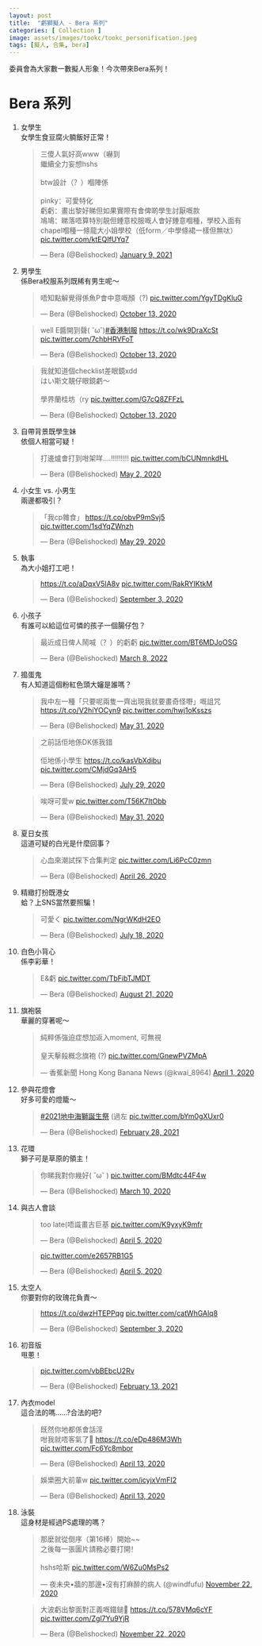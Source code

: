 ```yaml
---
layout: post
title:  "虧獅擬人 - Bera 系列"
categories: [ Collection ]
image: assets/images/tookc/tookc_personification.jpeg
tags: [擬人, 合集, bera]
---
```

委員會為大家數一數擬人形象！今次帶來Bera系列！

# Bera 系列
<ol>
<li>女學生<br>
女學生食豆腐火腩飯好正常！
<blockquote class="twitter-tweet"><p lang="zh" dir="ltr">三傻人氣好高www（嚇到<br>繼續全力妄想hshs<br><br>btw設計（？）嗰陣係<br><br>pinky：可愛特化<br>虧虧：畫出黎好睇但如果實際有會俾啲學生討厭嘅款<br>鳩鳩：睇落唔算特別靚但鍾意校服嘅人會好鍾意嗰種，學校入面有chapel嗰種一條龍大小姐學校（低form／中學條裙一樣但無呔） <a href="https://t.co/ktEQIfUYq7">pic.twitter.com/ktEQIfUYq7</a></p>&mdash; Bera (@Belishocked) <a href="https://twitter.com/Belishocked/status/1347825995693264901?ref_src=twsrc%5Etfw">January 9, 2021</a></blockquote> <script async src="https://platform.twitter.com/widgets.js" charset="utf-8"></script>
</li>

<li>男學生<br>
係Bera校服系列既稀有男生呢～
<blockquote class="twitter-tweet"><p lang="zh" dir="ltr">唔知點解覺得係魚P會中意嘅顏（?) <a href="https://t.co/YgyTDgKluG">pic.twitter.com/YgyTDgKluG</a></p>&mdash; Bera (@Belishocked) <a href="https://twitter.com/Belishocked/status/1315896844401045504?ref_src=twsrc%5Etfw">October 13, 2020</a></blockquote> <script async src="https://platform.twitter.com/widgets.js" charset="utf-8"></script>

<blockquote class="twitter-tweet"><p lang="zh" dir="ltr">well E醬開到聲( ˘ω˘)<a href="https://twitter.com/hashtag/%E9%A6%99%E6%B8%AF%E5%88%B6%E6%9C%8D?src=hash&amp;ref_src=twsrc%5Etfw">#香港制服</a> <a href="https://t.co/wk9DraXcSt">https://t.co/wk9DraXcSt</a> <a href="https://t.co/7chbHRVFoT">pic.twitter.com/7chbHRVFoT</a></p>&mdash; Bera (@Belishocked) <a href="https://twitter.com/Belishocked/status/1315895464214945793?ref_src=twsrc%5Etfw">October 13, 2020</a></blockquote> <script async src="https://platform.twitter.com/widgets.js" charset="utf-8"></script>

<blockquote class="twitter-tweet"><p lang="ja" dir="ltr">我就知道個checklist差眼鏡xdd<br>はい斯文靚仔眼鏡虧～<br><br>學界蘭桂坊（ry <a href="https://t.co/G7cQ8ZFFzL">pic.twitter.com/G7cQ8ZFFzL</a></p>&mdash; Bera (@Belishocked) <a href="https://twitter.com/Belishocked/status/1315971815840378886?ref_src=twsrc%5Etfw">October 13, 2020</a></blockquote> <script async src="https://platform.twitter.com/widgets.js" charset="utf-8"></script>
</li>

<li>自帶背景既學生妹<br>
依個人相當可疑！
<blockquote class="twitter-tweet"><p lang="zh" dir="ltr">打邊爐會打到咁架咩....!!!!!!!!! <a href="https://t.co/bCUNmnkdHL">pic.twitter.com/bCUNmnkdHL</a></p>&mdash; Bera (@Belishocked) <a href="https://twitter.com/Belishocked/status/1256598788719820802?ref_src=twsrc%5Etfw">May 2, 2020</a></blockquote> <script async src="https://platform.twitter.com/widgets.js" charset="utf-8"></script>
</li>

<li>小女生 vs. 小男生<br>
兩邊都吸引？
<blockquote class="twitter-tweet"><p lang="zh" dir="ltr">「我cp雜食」 <a href="https://t.co/obvP9mSvj5">https://t.co/obvP9mSvj5</a> <a href="https://t.co/1sdYqZWnzh">pic.twitter.com/1sdYqZWnzh</a></p>&mdash; Bera (@Belishocked) <a href="https://twitter.com/Belishocked/status/1266393923905187843?ref_src=twsrc%5Etfw">May 29, 2020</a></blockquote> <script async src="https://platform.twitter.com/widgets.js" charset="utf-8"></script>
</li>

<li>執事<br>
為大小姐打工吧！
<blockquote class="twitter-tweet"><p lang="zxx" dir="ltr"><a href="https://t.co/aDqxV5IA8v">https://t.co/aDqxV5IA8v</a> <a href="https://t.co/RakRYIKtkM">pic.twitter.com/RakRYIKtkM</a></p>&mdash; Bera (@Belishocked) <a href="https://twitter.com/Belishocked/status/1301518631558410242?ref_src=twsrc%5Etfw">September 3, 2020</a></blockquote> <script async src="https://platform.twitter.com/widgets.js" charset="utf-8"></script>
</li>

<li>小孩子<br>
有誰可以給這位可憐的孩子一個腸仔包？
<blockquote class="twitter-tweet"><p lang="zh" dir="ltr">最近成日俾人鬧喊（？）的虧虧 <a href="https://t.co/BT6MDJoOSG">pic.twitter.com/BT6MDJoOSG</a></p>&mdash; Bera (@Belishocked) <a href="https://twitter.com/Belishocked/status/1501158432900272134?ref_src=twsrc%5Etfw">March 8, 2022</a></blockquote> <script async src="https://platform.twitter.com/widgets.js" charset="utf-8"></script>
</li>

<li>搗蛋鬼<br>
有人知道這個粉紅色頭大嬸是誰嗎？
<blockquote class="twitter-tweet"><p lang="zh" dir="ltr">我中左一種「只要呢兩隻一齊出現我就要畫奇怪嘢」嘅詛咒 <a href="https://t.co/V2hiYOCyn9">https://t.co/V2hiYOCyn9</a> <a href="https://t.co/hwj1oKsszs">pic.twitter.com/hwj1oKsszs</a></p>&mdash; Bera (@Belishocked) <a href="https://twitter.com/Belishocked/status/1267091873002336257?ref_src=twsrc%5Etfw">May 31, 2020</a></blockquote> <script async src="https://platform.twitter.com/widgets.js" charset="utf-8"></script>

<blockquote class="twitter-tweet"><p lang="zh" dir="ltr">之前話佢地係DK係我錯<br><br>佢地係小學生 <a href="https://t.co/kasVbXdibu">https://t.co/kasVbXdibu</a> <a href="https://t.co/CMjdGq3AH5">pic.twitter.com/CMjdGq3AH5</a></p>&mdash; Bera (@Belishocked) <a href="https://twitter.com/Belishocked/status/1288464813727727616?ref_src=twsrc%5Etfw">July 29, 2020</a></blockquote> <script async src="https://platform.twitter.com/widgets.js" charset="utf-8"></script>

<blockquote class="twitter-tweet"><p lang="zh" dir="ltr">唉呀可愛w <a href="https://t.co/T56K7ItObb">pic.twitter.com/T56K7ItObb</a></p>&mdash; Bera (@Belishocked) <a href="https://twitter.com/Belishocked/status/1267111857917173761?ref_src=twsrc%5Etfw">May 31, 2020</a></blockquote> <script async src="https://platform.twitter.com/widgets.js" charset="utf-8"></script>
</li>

<li>夏日女孩<br>
這道可疑的白光是什麼回事？
<blockquote class="twitter-tweet"><p lang="zh" dir="ltr">心血來潮試探下合集判定 <a href="https://t.co/Li6PcC0zmn">pic.twitter.com/Li6PcC0zmn</a></p>&mdash; Bera (@Belishocked) <a href="https://twitter.com/Belishocked/status/1254323028135047168?ref_src=twsrc%5Etfw">April 26, 2020</a></blockquote> <script async src="https://platform.twitter.com/widgets.js" charset="utf-8"></script>
</li>

<li>精緻打扮既港女<br>
蛤？上SNS當然要照騙！
<blockquote class="twitter-tweet"><p lang="ja" dir="ltr">可愛く <a href="https://t.co/NgrWKdH2EO">pic.twitter.com/NgrWKdH2EO</a></p>&mdash; Bera (@Belishocked) <a href="https://twitter.com/Belishocked/status/1284476568920715265?ref_src=twsrc%5Etfw">July 18, 2020</a></blockquote> <script async src="https://platform.twitter.com/widgets.js" charset="utf-8"></script>
</li>

<li>白色小背心<br>
係李彩華！
<blockquote class="twitter-tweet"><p lang="zh" dir="ltr">E&amp;虧 <a href="https://t.co/TbFibTJMDT">pic.twitter.com/TbFibTJMDT</a></p>&mdash; Bera (@Belishocked) <a href="https://twitter.com/Belishocked/status/1296835110931595264?ref_src=twsrc%5Etfw">August 21, 2020</a></blockquote> <script async src="https://platform.twitter.com/widgets.js" charset="utf-8"></script>
</li>


<li>旗袍裝<br>
華麗的穿著呢～
<blockquote class="twitter-tweet"><p lang="zh" dir="ltr">純粹係強迫症想加返入moment, 可無視 <br><br>皇天擊殺概念旗袍 (?) <a href="https://t.co/GnewPVZMpA">pic.twitter.com/GnewPVZMpA</a></p>&mdash; 香蕉新聞 Hong Kong Banana News (@kwai_8964) <a href="https://twitter.com/kwai_8964/status/1245212419065962502?ref_src=twsrc%5Etfw">April 1, 2020</a></blockquote> <script async src="https://platform.twitter.com/widgets.js" charset="utf-8"></script>
</li>

<li>參與花燈會<br>
好多可愛的燈籠～
<blockquote class="twitter-tweet"><p lang="ja" dir="ltr"><a href="https://twitter.com/hashtag/2021%E5%9C%B0%E4%B8%AD%E6%B5%B7%E7%8D%85%E8%AA%95%E7%94%9F%E7%A5%AD?src=hash&amp;ref_src=twsrc%5Etfw">#2021地中海獅誕生祭</a> (過左 <a href="https://t.co/bYm0gXUxr0">pic.twitter.com/bYm0gXUxr0</a></p>&mdash; Bera (@Belishocked) <a href="https://twitter.com/Belishocked/status/1366003910624731138?ref_src=twsrc%5Etfw">February 28, 2021</a></blockquote> <script async src="https://platform.twitter.com/widgets.js" charset="utf-8"></script>
</li>

<li>花環<br>
獅子可是草原的領主！
<blockquote class="twitter-tweet"><p lang="zh" dir="ltr">你睇我對你幾好( ˘ω˘ ) <a href="https://t.co/BMdtc44F4w">pic.twitter.com/BMdtc44F4w</a></p>&mdash; Bera (@Belishocked) <a href="https://twitter.com/Belishocked/status/1237371653400584198?ref_src=twsrc%5Etfw">March 10, 2020</a></blockquote> <script async src="https://platform.twitter.com/widgets.js" charset="utf-8"></script>
</li>


<li>與古人會談
<blockquote class="twitter-tweet"><p lang="zh" dir="ltr">too late(唔識畫古巨基 <a href="https://t.co/K9yxyK9mfr">pic.twitter.com/K9yxyK9mfr</a></p>&mdash; Bera (@Belishocked) <a href="https://twitter.com/Belishocked/status/1246692901087633408?ref_src=twsrc%5Etfw">April 5, 2020</a></blockquote> <script async src="https://platform.twitter.com/widgets.js" charset="utf-8"></script>


<blockquote class="twitter-tweet"><p lang="qme" dir="ltr"> <a href="https://t.co/e2657RB1G5">pic.twitter.com/e2657RB1G5</a></p>&mdash; Bera (@Belishocked) <a href="https://twitter.com/Belishocked/status/1246769267116138499?ref_src=twsrc%5Etfw">April 5, 2020</a></blockquote> <script async src="https://platform.twitter.com/widgets.js" charset="utf-8"></script>
</li>

<li>太空人<br>
你要對你的玫瑰花負責～
<blockquote class="twitter-tweet"><p lang="zxx" dir="ltr"><a href="https://t.co/dwzHTEPPqg">https://t.co/dwzHTEPPqg</a> <a href="https://t.co/catWhGAlq8">pic.twitter.com/catWhGAlq8</a></p>&mdash; Bera (@Belishocked) <a href="https://twitter.com/Belishocked/status/1301503963657764864?ref_src=twsrc%5Etfw">September 3, 2020</a></blockquote> <script async src="https://platform.twitter.com/widgets.js" charset="utf-8"></script>
</li>

<li>初音版<br>
甩蔥！
<blockquote class="twitter-tweet"><p lang="qme" dir="ltr"> <a href="https://t.co/vbBEbcU2Rv">pic.twitter.com/vbBEbcU2Rv</a></p>&mdash; Bera (@Belishocked) <a href="https://twitter.com/Belishocked/status/1360602746714353679?ref_src=twsrc%5Etfw">February 13, 2021</a></blockquote> <script async src="https://platform.twitter.com/widgets.js" charset="utf-8"></script>
</li>


<li>內衣model<br>
這合法的嗎......?合法的吧?
<blockquote class="twitter-tweet"><p lang="zh" dir="ltr">既然你地都係會話淫<br>咁我就唔客氣了🍵 <a href="https://t.co/eDp486M3Wh">https://t.co/eDp486M3Wh</a> <a href="https://t.co/Fc6Yc8mbor">pic.twitter.com/Fc6Yc8mbor</a></p>&mdash; Bera (@Belishocked) <a href="https://twitter.com/Belishocked/status/1249674564134559744?ref_src=twsrc%5Etfw">April 13, 2020</a></blockquote> <script async src="https://platform.twitter.com/widgets.js" charset="utf-8"></script>

<blockquote class="twitter-tweet"><p lang="zh" dir="ltr">娛樂圈大前輩w <a href="https://t.co/icyjxVmFI2">pic.twitter.com/icyjxVmFI2</a></p>&mdash; Bera (@Belishocked) <a href="https://twitter.com/Belishocked/status/1249694739722469376?ref_src=twsrc%5Etfw">April 13, 2020</a></blockquote> <script async src="https://platform.twitter.com/widgets.js" charset="utf-8"></script>

</li>

<li>泳裝<br>
這身材是經過PS處理的嗎？
<blockquote class="twitter-tweet"><p lang="zh" dir="ltr">那麼就從倒序（第16棒）開始~~<br>之後每一張圖片請務必要打開！<br><br>hshs哈斯 <a href="https://t.co/W6Zu0MsPs2">pic.twitter.com/W6Zu0MsPs2</a></p>&mdash; 夜未央•牆的那邊•沒有打麻醉的病人 (@windfufu) <a href="https://twitter.com/windfufu/status/1330476372800778240?ref_src=twsrc%5Etfw">November 22, 2020</a></blockquote> <script async src="https://platform.twitter.com/widgets.js" charset="utf-8"></script>


<blockquote class="twitter-tweet"><p lang="zh" dir="ltr">大波虧出黎面對正義嘅鐵鎚🔨 <a href="https://t.co/578VMq6cYF">https://t.co/578VMq6cYF</a> <a href="https://t.co/Zgl7Yu9YjR">pic.twitter.com/Zgl7Yu9YjR</a></p>&mdash; Bera (@Belishocked) <a href="https://twitter.com/Belishocked/status/1330489467988303872?ref_src=twsrc%5Etfw">November 22, 2020</a></blockquote> <script async src="https://platform.twitter.com/widgets.js" charset="utf-8"></script>
</li>


</ol>